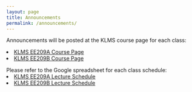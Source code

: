 ```yaml
---
layout: page
title: Announcements
permalink: /announcements/
---
```


Announcements will be posted at the KLMS course page for each class:

<li class="toclevel-1"> <a href="http://klms.kaist.ac.kr/course/view.php?id=118849">KLMS EE209A Course Page</a><br>
<li class="toclevel-1"> <a href="">KLMS EE209B Course Page</a>

<p></p>
Please refer to the Google spreadsheet for each class schedule:

<li class="toclevel-1"> <a href="">KLMS EE209A Lecture Schedule</a><br>
<li class="toclevel-1"> <a href="">KLMS EE209B Lecture Schedule</a>